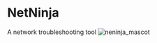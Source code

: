 # NetNinja

A network troubleshooting tool
![neninja_mascot](https://github.com/Kyyomaa/NetNinja/assets/123502260/8f704fe8-f53a-4f2a-866c-2837b06b0558)
